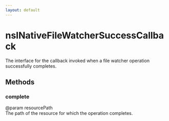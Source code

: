 ```yaml
---
layout: default
---
```


# nsINativeFileWatcherSuccessCallback #
  
The interface for the callback invoked when a file watcher operation  
successfully completes.  
  

## Methods ##

### complete ###
  
@param resourcePath  
       The path of the resource for which the operation completes.  
  
